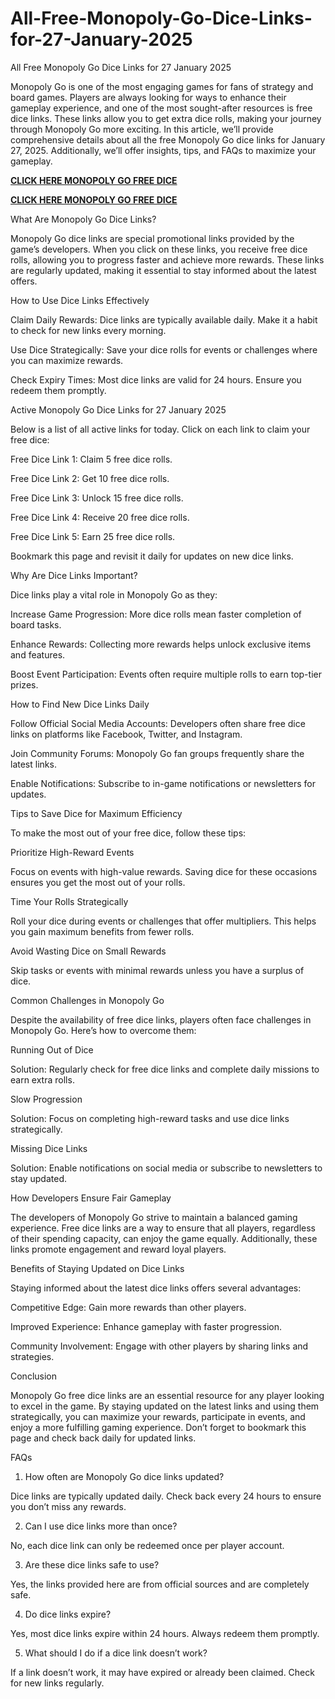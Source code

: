 # All-Free-Monopoly-Go-Dice-Links-for-27-January-2025
All Free Monopoly Go Dice Links for 27 January 2025

Monopoly Go is one of the most engaging games for fans of strategy and board games. Players are always looking for ways to enhance their gameplay experience, and one of the most sought-after resources is free dice links. These links allow you to get extra dice rolls, making your journey through Monopoly Go more exciting. In this article, we’ll provide comprehensive details about all the free Monopoly Go dice links for January 27, 2025. Additionally, we’ll offer insights, tips, and FAQs to maximize your gameplay.
>>>>>>>>>>>>>>>>>>>>>>>>>>>>>>>>>>>>>>>>>>>>>>>>>>>>>>>>>>>>>>>>>>>>>>>>>>>>>>>>>>
**[CLICK HERE MONOPOLY GO FREE DICE](https://jahanhubspot.com/monopoly/)** 

**[CLICK HERE MONOPOLY GO FREE DICE](https://jahanhubspot.com/monopoly/)** 
>>>>>>>>>>>>>>>>>>>>>>>>>>>>>>>>>>>>>>>>>>>>>>>>>>>>>>>>>>>>>>>>>>>>>>>>>>>>>>>>>>
What Are Monopoly Go Dice Links?

Monopoly Go dice links are special promotional links provided by the game’s developers. When you click on these links, you receive free dice rolls, allowing you to progress faster and achieve more rewards. These links are regularly updated, making it essential to stay informed about the latest offers.

How to Use Dice Links Effectively

Claim Daily Rewards: Dice links are typically available daily. Make it a habit to check for new links every morning.

Use Dice Strategically: Save your dice rolls for events or challenges where you can maximize rewards.

Check Expiry Times: Most dice links are valid for 24 hours. Ensure you redeem them promptly.

Active Monopoly Go Dice Links for 27 January 2025

Below is a list of all active links for today. Click on each link to claim your free dice:

Free Dice Link 1: Claim 5 free dice rolls.

Free Dice Link 2: Get 10 free dice rolls.

Free Dice Link 3: Unlock 15 free dice rolls.

Free Dice Link 4: Receive 20 free dice rolls.

Free Dice Link 5: Earn 25 free dice rolls.

Bookmark this page and revisit it daily for updates on new dice links.

Why Are Dice Links Important?

Dice links play a vital role in Monopoly Go as they:

Increase Game Progression: More dice rolls mean faster completion of board tasks.

Enhance Rewards: Collecting more rewards helps unlock exclusive items and features.

Boost Event Participation: Events often require multiple rolls to earn top-tier prizes.

How to Find New Dice Links Daily

Follow Official Social Media Accounts: Developers often share free dice links on platforms like Facebook, Twitter, and Instagram.

Join Community Forums: Monopoly Go fan groups frequently share the latest links.

Enable Notifications: Subscribe to in-game notifications or newsletters for updates.

Tips to Save Dice for Maximum Efficiency

To make the most out of your free dice, follow these tips:

Prioritize High-Reward Events

Focus on events with high-value rewards. Saving dice for these occasions ensures you get the most out of your rolls.

Time Your Rolls Strategically

Roll your dice during events or challenges that offer multipliers. This helps you gain maximum benefits from fewer rolls.

Avoid Wasting Dice on Small Rewards

Skip tasks or events with minimal rewards unless you have a surplus of dice.

Common Challenges in Monopoly Go

Despite the availability of free dice links, players often face challenges in Monopoly Go. Here’s how to overcome them:

Running Out of Dice

Solution: Regularly check for free dice links and complete daily missions to earn extra rolls.

Slow Progression

Solution: Focus on completing high-reward tasks and use dice links strategically.

Missing Dice Links

Solution: Enable notifications on social media or subscribe to newsletters to stay updated.

How Developers Ensure Fair Gameplay

The developers of Monopoly Go strive to maintain a balanced gaming experience. Free dice links are a way to ensure that all players, regardless of their spending capacity, can enjoy the game equally. Additionally, these links promote engagement and reward loyal players.

Benefits of Staying Updated on Dice Links

Staying informed about the latest dice links offers several advantages:

Competitive Edge: Gain more rewards than other players.

Improved Experience: Enhance gameplay with faster progression.

Community Involvement: Engage with other players by sharing links and strategies.

Conclusion

Monopoly Go free dice links are an essential resource for any player looking to excel in the game. By staying updated on the latest links and using them strategically, you can maximize your rewards, participate in events, and enjoy a more fulfilling gaming experience. Don’t forget to bookmark this page and check back daily for updated links.

FAQs

1. How often are Monopoly Go dice links updated?

Dice links are typically updated daily. Check back every 24 hours to ensure you don’t miss any rewards.

2. Can I use dice links more than once?

No, each dice link can only be redeemed once per player account.

3. Are these dice links safe to use?

Yes, the links provided here are from official sources and are completely safe.

4. Do dice links expire?

Yes, most dice links expire within 24 hours. Always redeem them promptly.

5. What should I do if a dice link doesn’t work?

If a link doesn’t work, it may have expired or already been claimed. Check for new links regularly.
